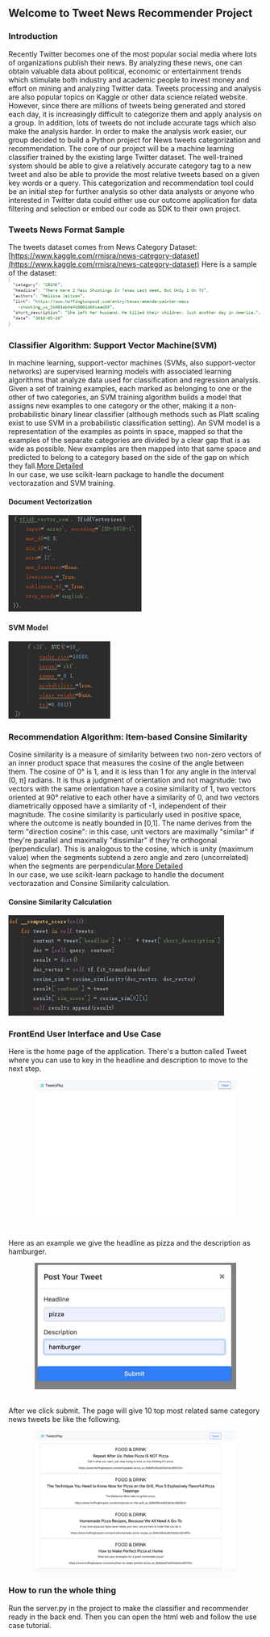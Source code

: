 ## Welcome to Tweet News Recommender Project


### Introduction

Recently Twitter becomes one of the most popular social media where lots of organizations
publish their news. By analyzing these news, one can obtain valuable data about political,
economic or entertainment trends which stimulate both industry and academic people to
invest money and effort on mining and analyzing Twitter data. Tweets processing and
analysis are also popular topics on Kaggle or other data science related website. However,
since there are millions of tweets being generated and stored each day, it is increasingly
difficult to categorize them and apply analysis on a group. In addition, lots of tweets do not
include accurate tags which also make the analysis harder. In order to make the analysis work
easier, our group decided to build a Python project for News tweets categorization and
recommendation. The core of our project will be a machine learning classifier trained by the
existing large Twitter dataset. The well-trained system should be able to give a relatively
accurate category tag to a new tweet and also be able to provide the most relative tweets
based on a given key words or a query. This categorization and recommendation tool could
be an initial step for further analysis so other data analysts or anyone who interested in
Twitter data could either use our outcome application for data filtering and selection or
embed our code as SDK to their own project.

### Tweets News Format Sample
The tweets dataset comes from News Category Dataset: [https://www.kaggle.com/rmisra/news-category-dataset](https://www.kaggle.com/rmisra/news-category-dataset) Here is a sample of the dataset:
<br>
![json format](IR1.PNG)
### Classifier Algorithm: Support Vector Machine(SVM)
In machine learning, support-vector machines (SVMs, also support-vector networks) are supervised learning models with associated learning algorithms that analyze data used for classification and regression analysis. Given a set of training examples, each marked as belonging to one or the other of two categories, an SVM training algorithm builds a model that assigns new examples to one category or the other, making it a non-probabilistic binary linear classifier (although methods such as Platt scaling exist to use SVM in a probabilistic classification setting). An SVM model is a representation of the examples as points in space, mapped so that the examples of the separate categories are divided by a clear gap that is as wide as possible. New examples are then mapped into that same space and predicted to belong to a category based on the side of the gap on which they fall.[More Detailed](https://en.wikipedia.org/wiki/Support-vector_machine)
<br>In our case, we use scikit-learn package to handle the document vectorazation and SVM training. 
#### Document Vectorization
![json format](documentvec.PNG)
#### SVM Model
![json format](svmmodel.PNG)
### Recommendation Algorithm: Item-based Consine Similarity
Cosine similarity is a measure of similarity between two non-zero vectors of an inner product space that measures the cosine of the angle between them. The cosine of 0° is 1, and it is less than 1 for any angle in the interval (0, π] radians. It is thus a judgment of orientation and not magnitude: two vectors with the same orientation have a cosine similarity of 1, two vectors oriented at 90° relative to each other have a similarity of 0, and two vectors diametrically opposed have a similarity of -1, independent of their magnitude. The cosine similarity is particularly used in positive space, where the outcome is neatly bounded in [0,1]. The name derives from the term "direction cosine": in this case, unit vectors are maximally "similar" if they're parallel and maximally "dissimilar" if they're orthogonal (perpendicular). This is analogous to the cosine, which is unity (maximum value) when the segments subtend a zero angle and zero (uncorrelated) when the segments are perpendicular.[More Detailed](https://en.wikipedia.org/wiki/Cosine_similarity)
<br>In our case, we use scikit-learn package to handle the document vectorazation and Consine Similarity calculation.
#### Consine Similarity Calculation
![json format](recommend.PNG)
### FrontEnd User Interface and Use Case
Here is the home page of the application. There's a button called Tweet where you can use to key in the headline and description to move to the next step. 
<p align="center">
<img src="home.jpg" width="400" height="280"></p>
<br>Here as an example we give the headline as pizza and the description as hamburger. 
<p align="center">
<img src="query.jpg" width="400" height="250"></p>
<br>After we click submit. The page will give 10 top most related same category news tweets be like the following.
<p align="center">
<img src="output.png" width="400" height="280"></p>

### How to run the whole thing
Run the server.py in the project to make the classifier and recommender ready in the back end. Then you can open the html web and follow the use case tutorial.
